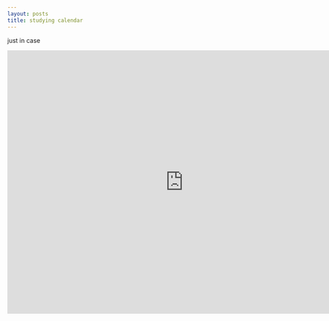 ```yaml
---
layout: posts
title: studying calendar
---
```

just in case
<iframe src="https://calendar.google.com/calendar/embed?src=arie.damir%40gmail.com&ctz=Asia%2FTehran" style="border: 0" width="800" height="600" frameborder="0" scrolling="no"></iframe>